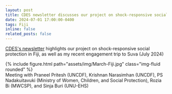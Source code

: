 ```yaml
---
layout: post
title: CDES newsletter discusses our project on shock-responsive social protection in Fiji
date: 2024-07-01 17:00:00-0400
tags: Fiji
inline: false
related_posts: false
---
```


[CDES's newsletter](https://www.monash.edu/business/cdes/news-and-updates/newsletter/department-highlights) highlights our project on shock-responsive social protection in Fiji, as well as my recent engagement trip to Suva (July 2024)

<div class="row mt-3">
    <div class="col-sm mt-3 mt-md-0">
        {% include figure.html path="assets/img/March-Fiji.jpg" class="img-fluid rounded" %}
    </div>
</div>    
<div class="caption">
    Meeting with Praneel Pritesh (UNCDF), Krishnan Narasimhan (UNCDF), PS Nadakuitavuki (Ministry of Women, Children, and Social Protection), Rozia Bi (MWCSP), and Sinja Buri (UNU-EHS)
</div>
